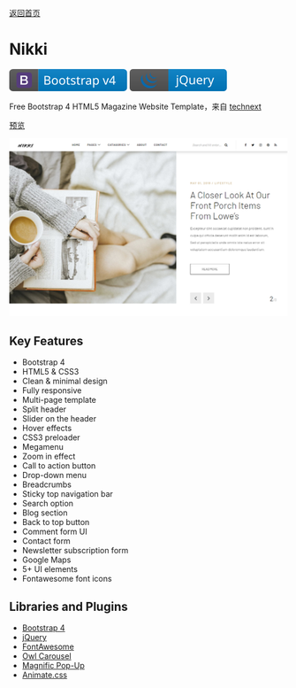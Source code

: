 [返回首页](../)
# Nikki 
 ![bootstrap v4](../@web/img/bootstrap4.svg) ![bootstrap v4](../@web/img/jquery.svg) 

 Free Bootstrap 4 HTML5 Magazine Website Template，来自 [technext](https://github.com/technext/nikki) 

[预览](example/index.html) 

![Preview](Preview.png) 
 
## Key Features
 * Bootstrap 4
 * HTML5 & CSS3
 * Clean & minimal design
 * Fully responsive
 * Multi-page template
 * Split header
 * Slider on the header
 * Hover effects
 * CSS3 preloader
 * Megamenu
 * Zoom in effect
 * Call to action button
 * Drop-down menu
 * Breadcrumbs
 * Sticky top navigation bar
 * Search option
 * Blog section
 * Back to top button
 * Comment form UI
 * Contact form
 * Newsletter subscription form
 * Google Maps
 * 5+ UI elements
 * Fontawesome font icons

## Libraries and Plugins
 * [Bootstrap 4](https://getbootstrap.com/)
 * [jQuery](https://jquery.com/)
 * [FontAwesome](https://fontawesome.com/)
 * [Owl Carousel](https://owlcarousel2.github.io/OwlCarousel2/)
 * [Magnific Pop-Up](https://dimsemenov.com/plugins/magnific-popup/)
 * [Animate.css](https://animate.style/)


